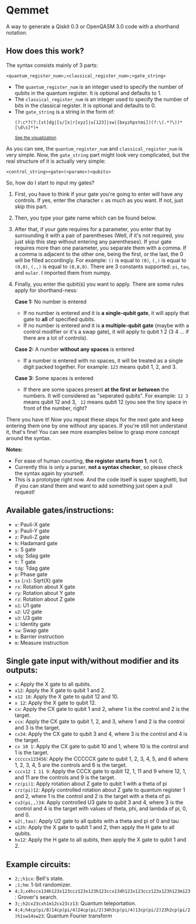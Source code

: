 # Qemmet
A way to generate a Qiskit 0.3 or OpenQASM 3.0 code with a shorthand notation.

## How does this work?
The syntax consists mainly of 3 parts:

```
<quantum_register_num>;<classical_register_num>;<gate_string>
```

*   The `quantum_register_num` is an integer used to specify the number of qubits in the quantum register. It is optional and defaults to 1.
*   The `classical_register_num` is an integer used to specify the number of bits in the classical register. It is optional and defaults to 0.
*   The `gate_string` is a string in the form of:
    ```
    (?:c*?(?:[st]dg|[s/]x|r[xyz]|u[123]|sw|[bxyzhpstmi])(?:\(.*?\))*[\d\s]*)+
    ```
    <small>[See the visualization](https://regexper.com/#%28%3F%3Ac*%3F%28%3F%3A%5Bst%5Ddg%7C%5Bs%2F%5Dx%7Cr%5Bxyz%5D%7Cu%5B123%5D%7Csw%7C%5Bbxyzhpstmi%5D%29%28%3F%3A%5C%28.*%3F%5C%29%29*%5B%5Cd%5Cs%5D*%29%2B)</small>

As you can see, the `quantum_register_num` and `classical_register_num` is very simple. Now, the `gate_string` part might look very complicated, but the real structure of it is actually very simple:
```
<control_string><gate>(<params>)<qubits>
```

So, how do I start to input my gates?

1.  First, you have to think if your gate you're going to enter will have any controls. If yes, enter the character `c` as much as you want. If not, just skip this part.
2.  Then, you type your gate name which can be found below.
3.  After that, if your gate requires for a parameter, you enter that by surrounding it with a pair of parentheses (Well, if it's not required, you just skip this step without entering any parentheses). If your gate requires more than one parameter, you separate them with a comma. If a comma is adjacent to the other one, being the first, or the last, the 0 will be filled accordingly. For example: `()` is equal to `(0)`, `(,)` is equal to `(0,0)`, `(,,)` is equal to `(0,0,0)`. There are 3 constants supported: `pi`, `tau`, and `euler`. I imported them from numpy.
4.  Finally, you enter the qubit(s) you want to apply. There are some rules apply for shorthand-ness:

    **Case 1:** No number is entered

    *   If no number is entered and it is **a single-qubit gate**, it will apply that gate to **all** of specified qubits.
    *   If no number is entered and it is **a multiple-qubit gate** (maybe with a control modifier or it's a swap gate), it will apply to qubit 1 2 (3 4 ... if there are a lot of controls).
    
    **Case 2:** A number **without any spaces** is entered

    *   If a number is entered with no spaces, it will be treated as a single digit packed together. For example: `123` means qubit 1, 2, and 3.
    
    **Case 3:** Some spaces is entered

    *   If there are some spaces present **at the first or between** the numbers. It will considered as "seperated qubits". For example: `12 3` means qubit 12 and 3, ` 12` means qubit 12 (you see the tiny space in front of the number, right?

There you have it! Now you repeat these steps for the next gate and keep entering them one by one without any spaces. If you're still not understand it, that's fine! You can see more examples below to grasp more concept around the syntax.

**Notes:**

*   For ease of human counting, **the register starts from 1**, not 0.
*   Currently this is only a parser, **not a syntax checker**, so please check the syntax again by yourself.
*   This is a prototype right now. And the code itself is super spaghetti, but if you can stand them and want to add something just open a pull request!

## Available gates/instructions:

*   `x`: Pauli-X gate
*   `y`: Pauli-Y gate
*   `z`: Pauli-Z gate
*   `h`: Hadamard gate
*   `s`: S gate
*   `sdg`: Sdag gate
*   `t`: T gate
*   `tdg`: Tdag gate
*   `p`: Phase gate
*   `sx` (`/x`): Sqrt(X) gate
*   `rx`: Rotation about X gate
*   `ry`: Rotation about Y gate
*   `rz`: Rotation about Z gate
*   `u1`: U1 gate
*   `u2`: U2 gate
*   `u3`: U3 gate
*   `i`: Identity gate
*   `sw`: Swap gate
*   `b`: Barrier instruction
*   `m`: Measure instruction

## Single gate input with/without modifier and its outputs:

*   `x`: Apply the X gate to all qubits.
*   `x12`: Apply the X gate to qubit 1 and 2.
*   `x12 10`: Apply the X gate to qubit 12 and 10.
*   `x 12`: Apply the X gate to qubit 12.
*   `cx`: Apply the CX gate to qubit 1 and 2, where 1 is the control and 2 is the target.
*   `ccx`: Apply the CX gate to qubit 1, 2, and 3, where 1 and 2 is the control and 3 is the target.
*   `cx34`: Apply the CX gate to qubit 3 and 4, where 3 is the control and 4 is the target.
*   `cx 10 1`: Apply the CX gate to qubit 10 and 1, where 10 is the control and 1 is the target.
*   `cccccx123456`: Apply the CCCCCX gate to qubit 1, 2, 3, 4, 5, and 6 where 1, 2, 3, 4, 5 are the controls and 6 is the target.
*   `cccx12 1 11 9`: Apply the CCCX gate to qubit 12, 1, 11 and 9 where 12, 1, and 11 are the controls and 9 is the target.
*   `rz(pi)1`: Apply rotation about Z gate to qubit 1 with a theta of pi
*   `crz(pi)12`: Apply controlled rotation about Z gate to quantum register 1 and 2, where 1 is the control and 2 is the target with a theta of pi.
*   `cu3(pi,,)34`: Apply controlled U3 gate to qubit 3 and 4, where 3 is the control and 4 is the target with values of theta, phi, and lambda of pi, 0, and 0\.
*   `u2(,tau)`: Apply U2 gate to all qubits with a theta and pi of 0 and tau
*   `x12h`: Apply the X gate to qubit 1 and 2, then apply the H gate to all qubits.
*   `hx12`: Apply the H gate to all qubits, then apply the X gate to qubit 1 and 2.

## Example circuits:

*   `2;;h1cx`: Bell's state.
*   `;1;hm`: 1-bit randomizer.
*   `4;3;x4hccx134h123x123ccz123x123h123ccx134h123x123ccz123x123h123m123`: Grover's search.
*   `3;;h2cx23cxh1m12cx23cz13`: Quantum teleportation.
*   `4;4;h4cp(pi/8)14cp(pi/4)24cp(pi/2)34h3cp(pi/4)13cp(pi/2)23h2cp(pi/2)h1sw14sw23`: Quantum Fourier transform
